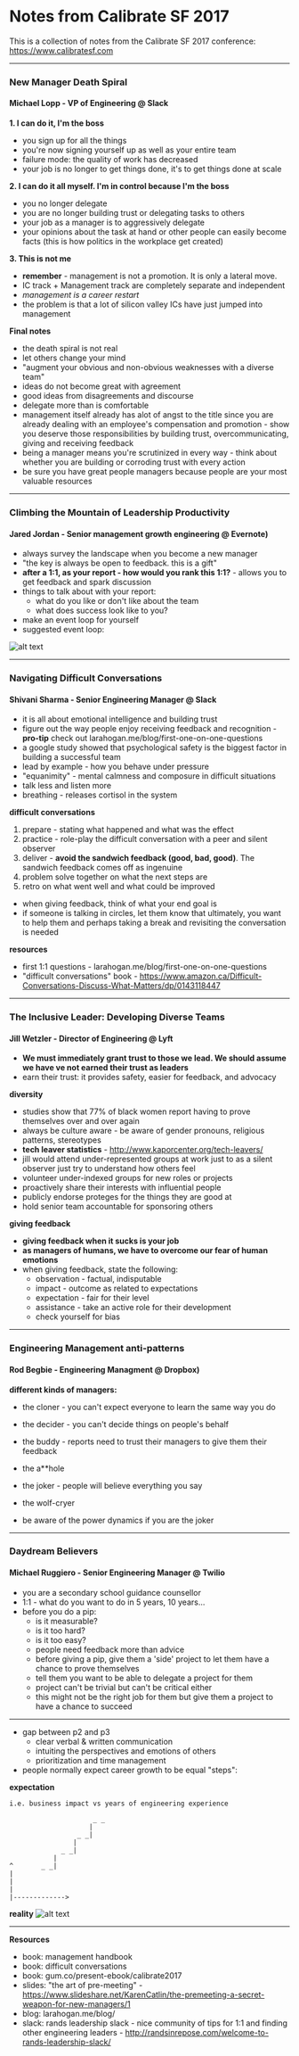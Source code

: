# Notes from Calibrate SF 2017

This is a collection of notes from the Calibrate SF 2017 conference: https://www.calibratesf.com

---

### New Manager Death Spiral
#### Michael Lopp - VP of Engineering @ Slack

**1. I can do it, I'm the boss**

* you sign up for all the things
* you're now signing yourself up as well as your entire team
* failure mode: the quality of work has decreased
* your job is no longer to get things done, it's to get things done at scale

**2. I can do it all myself. I'm in control because I'm the boss**

* you no longer delegate
* you are no longer building trust or delegating tasks to others
* your job as a manager is to aggressively delegate
* your opinions about the task at hand or other people can easily become facts (this is how politics in the workplace get created)

**3. This is not me**

* **remember** - management is not a promotion. It is only a lateral move.
* IC track + Management track are completely separate and independent
* _management is a career restart_
* the problem is that a lot of silicon valley ICs have just jumped into management

**Final notes**

* the death spiral is not real
* let others change your mind
* "augment your obvious and non-obvious weaknesses with a diverse team"
* ideas do not become great with agreement
* good ideas from disagreements and discourse
* delegate more than is comfortable
* management itself already has alot of angst to the title since you are already dealing with an employee's compensation and promotion - show you deserve those responsibilities by building trust, overcommunicating, giving and receiving feedback
* being a manager means you're scrutinized in every way - think about whether you are building or corroding trust with every action
* be sure you have great people managers because people are your most valuable resources

---

### Climbing the Mountain of Leadership Productivity
#### Jared Jordan - Senior management growth engineering @ Evernote)

* always survey the landscape when you become a new manager
* "the key is always be open to feedback. this is a gift"
* **after a 1:1, as your report - how would you rank this 1:1?** - allows you to get feedback and spark discussion
* things to talk about with your report:
  * what do you like or don't like about the team
  * what does success look like to you?
* make an event loop for yourself
* suggested event loop:

![alt text](assets/eventloop.jpg "Event Loop")

---

### Navigating Difficult Conversations
#### Shivani Sharma - Senior Engineering Manager @ Slack

* it is all about emotional intelligence and building trust
* figure out the way people enjoy receiving feedback and recognition - **pro-tip** check out larahogan.me/blog/first-one-on-one-questions
* a google study showed that psychological safety is the biggest factor in building a successful team
* lead by example - how you behave under pressure
* "equanimity" - mental calmness and composure in difficult situations
* talk less and listen more
* breathing - releases cortisol in the system

**difficult conversations**

1. prepare - stating what happened and what was the effect
2. practice - role-play the difficult conversation with a peer and silent observer
3. deliver - **avoid the sandwich feedback (good, bad, good)**. The sandwich feedback comes off as ingenuine
4. problem solve together on what the next steps are 
5. retro on what went well and what could be improved

* when giving feedback, think of what your end goal is
* if someone is talking in circles, let them know that ultimately, you want to help them and perhaps taking a break and revisiting the conversation is needed

**resources**

* first 1:1 questions - larahogan.me/blog/first-one-on-one-questions
* "difficult conversations" book - https://www.amazon.ca/Difficult-Conversations-Discuss-What-Matters/dp/0143118447

---

### The Inclusive Leader: Developing Diverse Teams
#### Jill Wetzler - Director of Engineering @ Lyft

* **We must immediately grant trust to those we lead. We should assume we have ve not earned their trust as leaders**
* earn their trust: it provides safety, easier for feedback, and advocacy

**diversity**

* studies show that 77% of black women report having to prove themselves over and over again
* always be culture aware - be aware of gender pronouns, religious patterns, stereotypes
* **tech leaver statistics** - http://www.kaporcenter.org/tech-leavers/
* jill would attend under-represented groups at work just to as a silent observer just try to understand how others feel
* volunteer under-indexed groups for new roles or projects
* proactively share their interests with influential people
* publicly endorse proteges for the things they are good at
* hold senior team accountable for sponsoring others

**giving feedback**

* **giving feedback when it sucks is your job**
* **as managers of humans, we have to overcome our fear of human emotions**
* when giving feedback, state the following:
  * observation - factual, indisputable
  * impact - outcome as related to expectations
  * expectation - fair for their level
  * assistance - take an active role for their development
  * check yourself for bias

---

### Engineering Management anti-patterns
#### Rod Begbie - Engineering Managment @ Dropbox)

**different kinds of managers:**

* the cloner - you can't expect everyone to learn the same way you do
* the decider - you can't decide things on people's behalf
* the buddy - reports need to trust their managers to give them their feedback
* the a**hole
* the joker - people will believe everything you say
* the wolf-cryer

* be aware of the power dynamics if you are the joker

---

### Daydream Believers
#### Michael Ruggiero - Senior Engineering Manager @ Twilio

* you are a secondary school guidance counsellor
* 1:1 - what do you want to do in 5 years, 10 years...
* before you do a pip:
  * is it measurable?
  * is it too hard?
  * is it too easy?
  * people need feedback more than advice
  * before giving a pip, give them a 'side' project to let them have a chance to prove themselves
  * tell them you want to be able to delegate a project for them
  * project can't be trivial but can't be critical either
  * this might not be the right job for them but give them a project to have a chance to succeed

---

* gap between p2 and p3
  * clear verbal & written communication
  * intuiting the perspectives and emotions of others
  * prioritization and time management
* people normally expect career growth to be equal "steps":

**expectation**

```
i.e. business impact vs years of engineering experience

			         _ _
			        |
			     _ _|
			    |
			 _ _|
		   |
^		_ _|
|
|
|
|-------------> 
```

**reality**
![alt text](assets/realitygrowth.jpg "Engineering Growth")

---

**Resources**

* book: management handbook
* book: difficult conversations
* book: gum.co/present-ebook/calibrate2017
* slides: "the art of pre-meeting" - https://www.slideshare.net/KarenCatlin/the-premeeting-a-secret-weapon-for-new-managers/1
* blog: larahogan.me/blog/
* slack: rands leadership slack - nice community of tips for 1:1 and finding other engineering leaders - http://randsinrepose.com/welcome-to-rands-leadership-slack/
